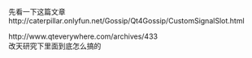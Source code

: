 <div><br />先看一下这篇文章<br />http://caterpillar.onlyfun.net/Gossip/Qt4Gossip/CustomSignalSlot.html</div><p><div>http://www.qteverywhere.com/archives/433</div>改天研究下里面到底怎么搞的</p>